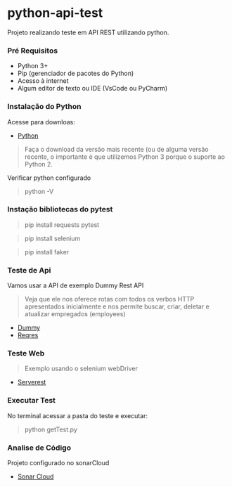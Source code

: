 # python-api-test
Projeto realizando teste em API REST utilizando python.

### Pré Requisitos
* Python 3+
* Pip (gerenciador de pacotes do Python)
* Acesso à internet
* Algum editor de texto ou IDE (VsCode ou PyCharm)

### Instalação do Python
Acesse para downloas:
* [Python](https://www.python.org/downloads/)
> Faça o download da versão mais recente (ou de alguma versão recente, o importante é que utilizemos Python 3 porque o suporte ao Python 2.

Verificar python configurado
> python -V


### Instação bibliotecas do pytest
> pip install requests pytest

> pip install selenium

> pip install faker

### Teste de Api
Vamos usar a API de exemplo Dummy Rest API
> Veja que ele nos oferece rotas com todos os verbos HTTP apresentados inicialmente e nos permite buscar, criar, deletar e atualizar empregados (employees)

* [Dummy](http://dummy.restapiexample.com/api/v1/employees)
* [Reqres](https://reqres.in)

### Teste Web
> Exemplo usando o selenium webDriver 
* [Serverest](https://front.serverest.dev/)

### Executar Test
No terminal acessar a pasta do teste e executar:
> python getTest.py

### Analise de Código
Projeto configurado no sonarCloud
* [Sonar Cloud](https://sonarcloud.io/project/overview?id=diegomachadoti_mutation-test)

